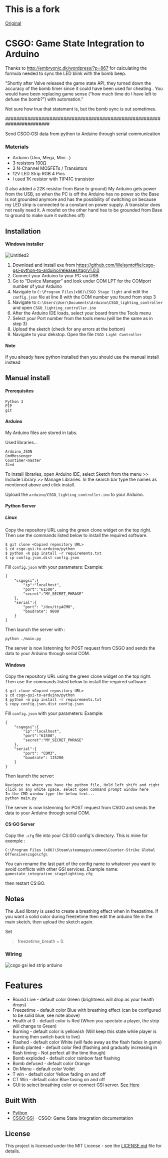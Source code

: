 # This is a fork
[Original](https://github.com/synyster0fa7x/csgo-gsi-to-arduino)

# CSGO: Game State Integration to Arduino

Thanks to http://embryonic.dk/wordpress/?p=867
for calculating the formula needed to sync the LED blink with the bomb beep.

"Shortly after Valve released the game state API, they turned down the accuracy of the bomb timer since it could have been used for cheating . You would have been replacing game sense (“how much time do I have left to defuse the bomb?”) with automation."

Not sure how true that statement is, but the bomb sync is out sometimes.

########################################################################


Send CSGO:GSI data from python to Arduino through serial communication

### Materials

* Arduino (Uno, Mega, Mini...)
* 3 resistors 100Ω
* 3 N-Channel MOSFETs / Transistors
* 12V LED Strip RGB 4 Pins
* I used 1K resistor with TIP41C transistor

(I also added a 22K resistor from Base to ground) My Arduino gets power from the USB, so when the PC is off the Arduino has no power so the Base is not grounded anymore and has the possibility of switching on because my LED strip is connected to a constant on power supply. A transistor does not really need it. A mosfet on the other hand has to be grounded from Base to ground to make sure it switches off)

## Installation

#### Windows installer

![Untitled2](https://user-images.githubusercontent.com/47089904/188230923-9ef992f5-7bf5-460d-b793-b23e3793757c.jpg)

1. Download and install exe from https://github.com/Welsyntoffie/csgo-gsi-python-to-arduino/releases/tag/v1.0.0
2. Connect your Arduino to your PC via USB
3. Go to "Device Manager" and look under COM LPT for the COMport number of your Arduino
4. Navigate to `C:\Program Files(x86)\CSGO Stage light` and edit the `config.json` file at line 8 with the COM number you found from step 3
5. Navigate to `C:\Users\User\Documents\Arduino\CSGO_lighting_controller` and open `CSGO_lighting_controller.ino`
6. After the Arduino IDE loads, select your board from the Tools menu
7. Select your Port number from the tools menu (will be the same as in step 3)
8. Upload the sketch (check for any errors at the bottom)
9. Navigate to your dekstop. Open the file `CSGO Light Controller`
#### Note
If you already have python installed then you should use the manual install instead

## Manual install

#### Prerequisites

```
Python 3
PIP
git
```

#### Arduino
My Arduino files are stored in tabs.

Used libraries...
```
Arduino_JSON
CmdMessenger
Countimer-master
JLed
```
To install libraries, open Arduino IDE, select Sketch from the menu >> Include Library >> Manage Libraries.
In the search bar type the names as mentioned above and click install.

Upload the `arduino/CSGO_lighting_controller.ino` to your Arduino.

#### Python Server

##### Linux
Copy the repository URL using the green clone widget on the top right.
Then use the commands listed below to install the required software.
```
$ git clone <Copied repository URL>
$ cd csgo-gsi-to-arduino/python
$ python -m pip install -r requirements.txt
$ cp config.json.dist config.json
```

Fill `config.json` with your parameters:
Example:
```
{
    "csgogsi":{
        "ip":"localhost",
        "port":"61500",
        "secret":"MY_SECRET_PHRASE"
    },
    "serial":{
        "port": "/dev/ttyACM0",
        "baudrate": 9600
    }
}
```

Then launch the server with :
```
python ./main.py
```

The server is now listenning for POST request from CSGO and sends the data to your Arduino through serial COM.

#### Windows
Copy the repository URL using the green clone widget on the top right.
Then use the commands listed below to install the required software.
```
$ git clone <Copied repository URL>
$ cd csgo-gsi-to-arduino/python
$ python -m pip install -r requirements.txt
$ copy config.json.dist config.json
```

Fill `config.json` with your parameters:
Example:
```
{
    "csgogsi":{
        "ip":"localhost",
        "port":"61500",
        "secret":"MY_SECRET_PHRASE"
    },
    "serial":{
        "port": "COM3",
        "baudrate": 115200
    }
}
```

Then launch the server:
```
Navigate to where you have the python file, Hold left shift and right click on any white space, select open command prompt window here
In the CMD window type the below text...
python main.py
```

The server is now listenning for POST request from CSGO and sends the data to your Arduino through serial COM.


#### CS:GO Server

Copy the `.cfg` file into your CS:GO config's directory. This is mine for exemple : 

`C:\Program Files (x86)\Steam\steamapps\common\Counter-Strike Global Offensive\csgo\cfg\`

You can rename the last part of the config name to whatever you want to avoid conflicts with other GSI services.
Example name:
`gamestate_integration_stagelighting.cfg`

then restart CS:GO.

## Notes
The JLed library is used to create a breathing effect when in freezetime. If you want a solid color during freezetime then edit the arduino file in the main sketch, then upload the sketch again.

Set
> freezetime_breath = 0.

### Wiring

![csgo gsi led strip arduino](arduino/wiring.png)

# Features

* Round Live - default color Green (brightness will drop as your health drops)
* Freezetime - default color Blue with breathing effect (can be configured to be solid blue, see note above)
* Health at 0 - default color is Red (When you spectate a player, the strip will change to Green)
* Burning - default color is yellowish (Will keep this state while player is burning then switch back to live)
* Flashed - default color White (will fade away as the flash fades in game)
* Bomb planted - default color Red (flashing and gradually increasing in flash timing - Not perfect all the time though)
* Bomb exploded - default color rainbow fast flashing
* Bomb defused - default color Orange
* On Menu - default color Voilet
* T win - default color Yellow fading on and off
* CT Win - default color Blue fasing on and off
* GUI to select breathing color or connect GSI server. [See Here](https://github.com/Welsyntoffie/csgo-gsi-python-to-arduino/tree/develop/python/)
## Built With

* [Python](https://www.python.org/)
* [CSGO:GSI](https://developer.valvesoftware.com/wiki/Counter-Strike:_Global_Offensive_Game_State_Integration) - CSGO: Game State Integration documentation

## License

This project is licensed under the MIT License - see the [LICENSE.md](LICENSE.md) file for details.
